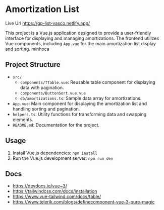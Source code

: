 # Amortization List

Live Url https://gp-list-vasco.netlify.app/

This project is a Vue.js application designed to provide a user-friendly interface for displaying and managing amortizations. The frontend utilizes Vue components, including `App.vue` for the main amortization list display and sorting. 
minhoca 
## Project Structure

- `src/`
  - `components/TTable.vue`: Reusable table component for displaying data with pagination.
  - `components/ButtonSort.vue.vue`
  - `db/amortizations.ts`: Sample data array for amortizations.
- `App.vue`: Main component for displaying the amortization list and handling sorting and pagination.
- `helpers.ts`: Utility functions for transforming data and swapping elements.
- `README.md`: Documentation for the project.

## Usage

1. Install Vue.js dependencies: `npm install`
2. Run the Vue.js development server: `npm run dev`

## Docs

- https://devdocs.io/vue~3/
- https://tailwindcss.com/docs/installation 
- https://www.vue-tailwind.com/docs/table/ 
- https://www.telerik.com/blogs/definecomponent-vue-3-pure-magic 


